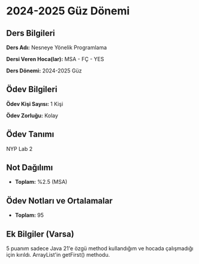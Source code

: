 # 2024-2025 Güz Dönemi

## Ders Bilgileri
**Ders Adı:** Nesneye Yönelik Programlama

**Dersi Veren Hoca(lar):** MSA - FÇ - YES

**Ders Dönemi:** 2024-2025 Güz

## Ödev Bilgileri

**Ödev Kişi Sayısı:** 1 Kişi

**Ödev Zorluğu:** Kolay 


## Ödev Tanımı
NYP Lab 2

## Not Dağılımı
* **Toplam:** %2.5 (MSA)

## Ödev Notları ve Ortalamalar
- **Toplam:** 95


## Ek Bilgiler (Varsa)
5 puanım sadece Java 21'e özgü method kullandığım ve hocada çalışmadığı için kırıldı. ArrayList'in getFirst() methodu.

 